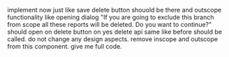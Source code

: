implement now just like save delete button shouold be there and outscope functionality like opening dialog "If you are going to exclude this branch from scope all these reports will be deleted. Do you want to continue?" should open on delete button on yes delete api same like before should be called. do not change any design aspects. remove inscope and outscope from this component. give me full code.
